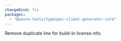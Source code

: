 ```yaml
---
changeKind: fix
packages:
  - "@azure-tools/typespec-client-generator-core"
---
```


Remove duplicate line for build-in license info.